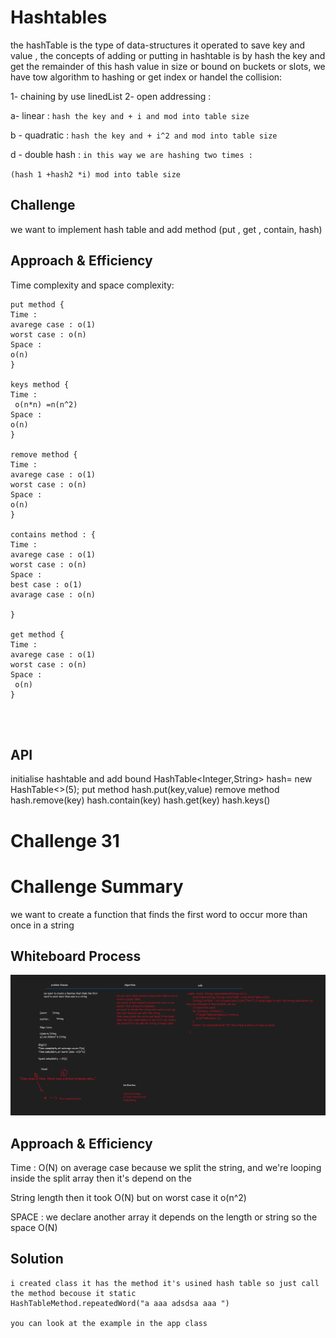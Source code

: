 # Hashtables
the hashTable is the type of data-structures it operated to save key and value ,
the concepts of adding or putting in  hashtable is by hash the key and get the remainder of this hash 
value in size or bound on buckets or slots, we have tow algorithm to hashing or get index  or handel the 
collision:

1- chaining  by use linedList 
2- open addressing :

a- linear : `hash the key and + i and mod into table size`

b - quadratic : `hash the key and + i^2 and mod into table size `

d - double hash : `in this way we are hashing two times : `

``
(hash 1 +hash2 *i) mod into table size
``

## Challenge
we want to implement hash table and add method (put , get , contain, hash)

## Approach & Efficiency
Time complexity and space complexity:
```
put method {
Time :
avarege case : o(1) 
worst case : o(n)
Space :
o(n)
}

keys method {
Time :
 o(n*n) =n(n^2)
Space :
o(n)
}

remove method {
Time :
avarege case : o(1) 
worst case : o(n)
Space :
o(n)
}

contains method : {
Time :
avarege case : o(1) 
worst case : o(n)
Space :
best case : o(1) 
avarage case : o(n)

}

get method {
Time :
avarege case : o(1) 
worst case : o(n)
Space :
 o(n)
}




```

## API
initialise hashtable and add bound
HashTable<Integer,String> hash= new HashTable<>(5);
put method
hash.put(key,value) 
remove method
hash.remove(key)
hash.contain(key)
hash.get(key)
hash.keys()




# Challenge 31

# Challenge Summary
we want to create a function that finds the first word to occur more than once in a string


## Whiteboard Process
![](./SecreenShot/Whiteboard%20(3).png)
## Approach & Efficiency

Time : O(N)  on average case  because we split the string, and we're looping inside the split array then it's depend on the 

String length then it took O(N) but on worst case it o(n^2)

SPACE : we declare another array it depends on the length or string so the space O(N)




## Solution

```
i created class it has the method it's usined hash table so just call 
the method becouse it static
HashTableMethod.repeatedWord("a aaa adsdsa aaa ")

you can look at the example in the app class
```
